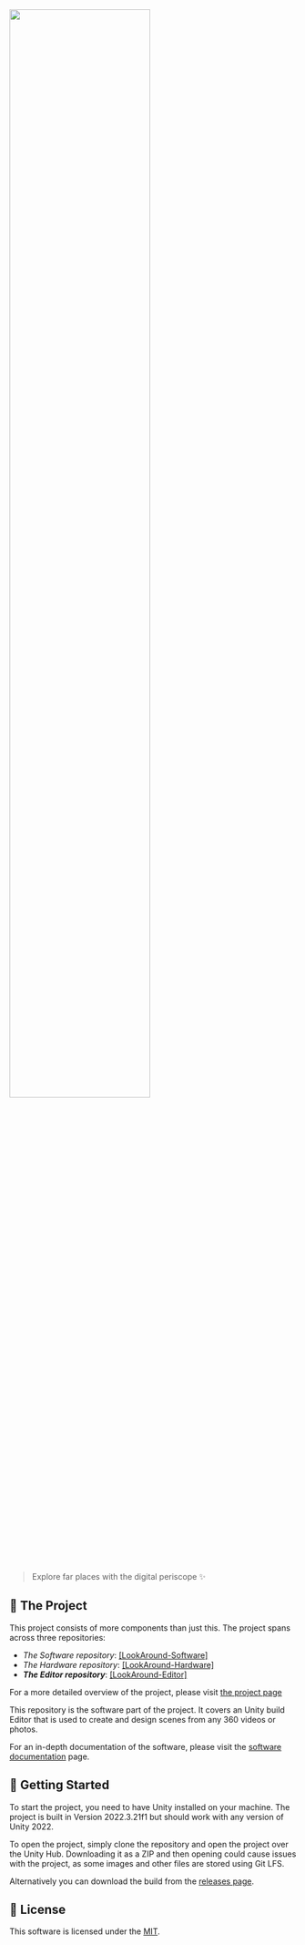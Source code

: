 <!-- @format -->

<img src="https://github.com/user-attachments/assets/1d2eaf66-f73b-4d0b-9ee9-0f5bc1289a86" style="width: 70%;" />

> Explore far places with the digital periscope ✨

## 🔭 The Project

This project consists of more components than just this.
The project spans across three repositories:

- _The Software repository_: [[LookAround-Software]](https://github.com/dermrvn-code/LookAround-Software)
- _The Hardware repository_: [[LookAround-Hardware]](https://github.com/dermrvn-code/LookAround-Hardware)
- _<b>The Editor repository</b>_: [[LookAround-Editor]](https://github.com/dermrvn-code/LookAround-Editor)

For a more detailed overview of the project, please visit [the project page](https://dermrvn-code.github.io/LookAround/)

This repository is the software part of the project.
It covers an Unity build Editor that is used to create and design scenes from any 360 videos or photos.

For an in-depth documentation of the software, please visit the [software documentation](https://dermrvn-code.github.io/LookAround/software) page.

## 🚀 Getting Started

To start the project, you need to have Unity installed on your machine.
The project is built in Version 2022.3.21f1 but should work with any version of Unity 2022.

To open the project, simply clone the repository and open the project over the Unity Hub.
Downloading it as a ZIP and then opening could cause issues with the project, as some images and other files are stored using Git LFS.

Alternatively you can download the build from the [releases page](../../releases).

## 📜 License

This software is licensed under the [MIT](/LICENSE).
